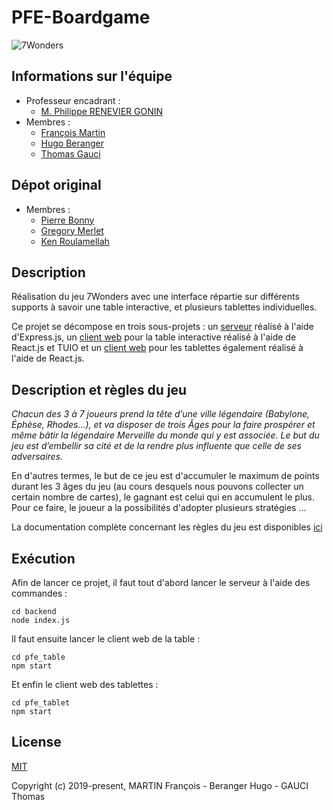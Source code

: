# PFE-Boardgame

![7Wonders](https://image.noelshack.com/fichiers/2019/06/1/1549316565-7-wonders.jpg)

## Informations sur l'équipe
* Professeur encadrant : 
   * [M. Philippe RENEVIER GONIN](https://github.com/PhilippeRenevierGonin)
* Membres :
   * [François Martin](contact@francois-martin.com)
   * [Hugo Beranger](hugo.brg@outlook.com)
   * [Thomas Gauci](thomas.gauci06@laposte.net)
    
## Dépot original
* Membres :
    * [Pierre Bonny](pbonny63@free.fr)
    * [Gregory Merlet](gregory.merlet@outlook.fr)
    * [Ken Roulamellah](ken.roulamellah@gmail.com)

## Description
Réalisation du jeu 7Wonders avec une interface répartie sur différents supports à savoir une table interactive, et plusieurs tablettes individuelles.

Ce projet se décompose en trois sous-projets : un [serveur](./backend) réalisé à l'aide d'Express.js, un [client web](./pfe_table) pour la table interactive réalisé à l'aide de React.js et TUIO et un [client web](./pfe_tablet) pour les tablettes également réalisé à l'aide de React.js.

## Description et règles du jeu
*Chacun des 3 à 7 joueurs prend la tête d’une ville légendaire (Babylone, Éphèse, Rhodes…), et va disposer de trois Âges pour la faire prospérer et même bâtir la légendaire Merveille du monde qui y est associée. Le but du jeu est d’embellir sa cité et de la rendre plus influente que celle de ses adversaires.*

En d'autres termes, le but de ce jeu est d'accumuler le maximum de points durant les 3 âges du jeu (au cours desquels nous pouvons collecter un certain nombre de cartes), le gagnant est celui qui en accumulent le plus. Pour ce faire, le joueur a la possibilités d'adopter plusieurs stratégies ...

La documentation complète concernant les règles du jeu est disponibles [ici](http://www.7wonders.net/wp-content/uploads/2017/06/7WONDERS_RULES_FR.pdf)

## Exécution
Afin de lancer ce projet, il faut tout d'abord lancer le serveur à l'aide des commandes :

```
cd backend
node index.js
```

Il faut ensuite lancer le client web de la table :

```
cd pfe_table
npm start
```

Et enfin le client web des tablettes :

```
cd pfe_tablet
npm start
```

## License

[MIT](http://opensource.org/licenses/MIT)

Copyright (c) 2019-present, MARTIN François - Beranger Hugo - GAUCI Thomas
